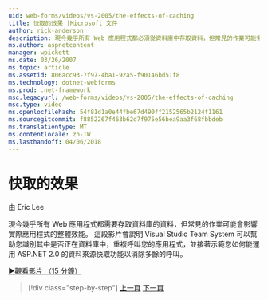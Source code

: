 ```yaml
---
uid: web-forms/videos/vs-2005/the-effects-of-caching
title: 快取的效果 |Microsoft 文件
author: rick-anderson
description: 現今幾乎所有 Web 應用程式都必須從資料庫中存取資料，但常見的作業可能會影響實際的整體效能...
ms.author: aspnetcontent
manager: wpickett
ms.date: 03/26/2007
ms.topic: article
ms.assetid: 806acc93-7f97-4ba1-92a5-f90146bd51f8
ms.technology: dotnet-webforms
ms.prod: .net-framework
msc.legacyurl: /web-forms/videos/vs-2005/the-effects-of-caching
msc.type: video
ms.openlocfilehash: 54f81d1a0e44fbe67d490ff2152565b2124f1161
ms.sourcegitcommit: f8852267f463b62d7f975e56bea9aa3f68fbbdeb
ms.translationtype: MT
ms.contentlocale: zh-TW
ms.lasthandoff: 04/06/2018
---
```

<a name="the-effects-of-caching"></a>快取的效果
====================
由 Eric Lee

現今幾乎所有 Web 應用程式都需要存取資料庫的資料，但常見的作業可能會影響實際應用程式的整體效能。 這段影片會說明 Visual Studio Team System 可以幫助您識別其中是否正在資料庫中，重複呼叫您的應用程式，並接著示範您如何能運用 ASP.NET 2.0 的資料來源快取功能以消除多餘的呼叫。

[&#9654;觀看影片 （15 分鐘）](https://channel9.msdn.com/Blogs/ASP-NET-Site-Videos/the-effects-of-caching)

> [!div class="step-by-step"]
> [上一頁](custom-extraction-rules-and-coded-web-tests.md)
> [下一頁](using-the-load-test-agent.md)
